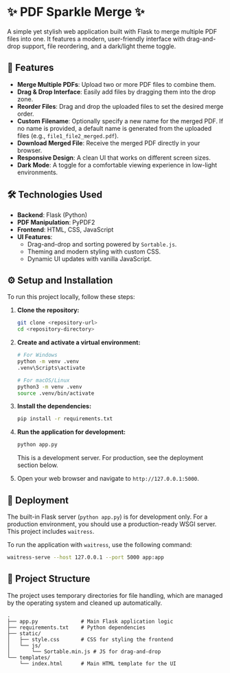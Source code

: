 # ✨ PDF Sparkle Merge ✨

A simple yet stylish web application built with Flask to merge multiple PDF files into one. It features a modern, user-friendly interface with drag-and-drop support, file reordering, and a dark/light theme toggle.

## 🚀 Features

- **Merge Multiple PDFs**: Upload two or more PDF files to combine them.
- **Drag & Drop Interface**: Easily add files by dragging them into the drop zone.
- **Reorder Files**: Drag and drop the uploaded files to set the desired merge order.
- **Custom Filename**: Optionally specify a new name for the merged PDF. If no name is provided, a default name is generated from the uploaded files (e.g., `file1_file2_merged.pdf`).
- **Download Merged File**: Receive the merged PDF directly in your browser.
- **Responsive Design**: A clean UI that works on different screen sizes.
- **Dark Mode**: A toggle for a comfortable viewing experience in low-light environments.

## 🛠️ Technologies Used

- **Backend**: Flask (Python)
- **PDF Manipulation**: PyPDF2
- **Frontend**: HTML, CSS, JavaScript
- **UI Features**:
    - Drag-and-drop and sorting powered by `Sortable.js`.
    - Theming and modern styling with custom CSS.
    - Dynamic UI updates with vanilla JavaScript.

## ⚙️ Setup and Installation

To run this project locally, follow these steps:

1.  **Clone the repository:**
    ```bash
    git clone <repository-url>
    cd <repository-directory>
    ```

2.  **Create and activate a virtual environment:**
    ```bash
    # For Windows
    python -m venv .venv
    .venv\Scripts\activate

    # For macOS/Linux
    python3 -m venv .venv
    source .venv/bin/activate
    ```

3.  **Install the dependencies:**
    ```bash
    pip install -r requirements.txt
    ```

4.  **Run the application for development:**
    ```bash
    python app.py
    ```
    This is a development server. For production, see the deployment section below.

5.  Open your web browser and navigate to `http://127.0.0.1:5000`.

## 🚀 Deployment

The built-in Flask server (`python app.py`) is for development only. For a production environment, you should use a production-ready WSGI server. This project includes `waitress`.

To run the application with `waitress`, use the following command:
```bash
waitress-serve --host 127.0.0.1 --port 5000 app:app
```

## 📁 Project Structure

The project uses temporary directories for file handling, which are managed by the operating system and cleaned up automatically.

```
.
├── app.py              # Main Flask application logic
├── requirements.txt    # Python dependencies
├── static/
│   ├── style.css       # CSS for styling the frontend
│   └── js/
│       └── Sortable.min.js # JS for drag-and-drop
└── templates/
    └── index.html      # Main HTML template for the UI
```